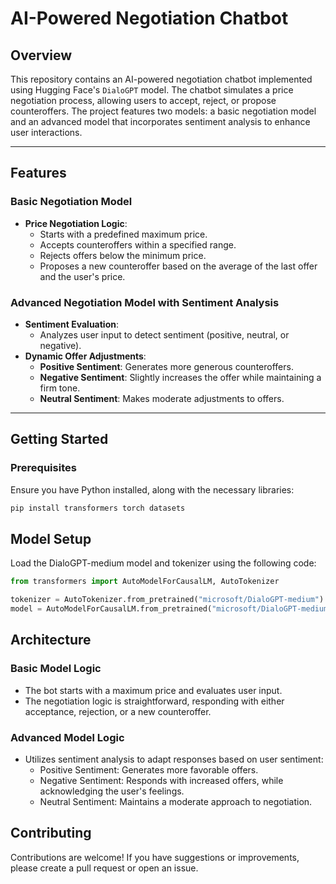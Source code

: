 # AI-Powered Negotiation Chatbot

## Overview
This repository contains an AI-powered negotiation chatbot implemented using Hugging Face's `DialoGPT` model. The chatbot simulates a price negotiation process, allowing users to accept, reject, or propose counteroffers. The project features two models: a basic negotiation model and an advanced model that incorporates sentiment analysis to enhance user interactions.

---

## Features

### Basic Negotiation Model
* **Price Negotiation Logic**: 
    * Starts with a predefined maximum price.
    *  Accepts counteroffers within a specified range.
    *  Rejects offers below the minimum price.
    *  Proposes a new counteroffer based on the average of the last offer and the user's price.

### Advanced Negotiation Model with Sentiment Analysis
* **Sentiment Evaluation**:
    * Analyzes user input to detect sentiment (positive, neutral, or negative).
* **Dynamic Offer Adjustments**:
    * **Positive Sentiment**: Generates more generous counteroffers.
    * **Negative Sentiment**: Slightly increases the offer while maintaining a firm tone.
    * **Neutral Sentiment**: Makes moderate adjustments to offers.

---

## Getting Started

### Prerequisites
Ensure you have Python installed, along with the necessary libraries:

```bash
pip install transformers torch datasets

```

## Model Setup
Load the DialoGPT-medium model and tokenizer using the following code:

```python
from transformers import AutoModelForCausalLM, AutoTokenizer

tokenizer = AutoTokenizer.from_pretrained("microsoft/DialoGPT-medium")
model = AutoModelForCausalLM.from_pretrained("microsoft/DialoGPT-medium")
```

## Architecture

### Basic Model Logic
* The bot starts with a maximum price and evaluates user input.
* The negotiation logic is straightforward, responding with either acceptance, rejection, or a new counteroffer.

### Advanced Model Logic
* Utilizes sentiment analysis to adapt responses based on user sentiment:
    * Positive Sentiment: Generates more favorable offers.
    * Negative Sentiment: Responds with increased offers, while acknowledging the user's feelings.
    * Neutral Sentiment: Maintains a moderate approach to negotiation.
 
## Contributing
Contributions are welcome! If you have suggestions or improvements, please create a pull request or open an issue.



